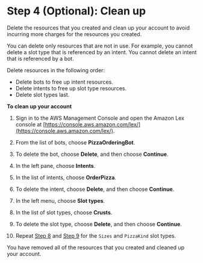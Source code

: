 # Step 4 (Optional): Clean up

Delete the resources that you created and clean up your account to avoid incurring more charges for the resources you created.

You can delete only resources that are not in use. For example, you cannot delete a slot type that is referenced by an intent. You cannot delete an intent that is referenced by a bot.

Delete resources in the following order:
+ Delete bots to free up intent resources.
+ Delete intents to free up slot type resources.
+ Delete slot types last.

**To clean up your account**

1. Sign in to the AWS Management Console and open the Amazon Lex console at [https://console.aws.amazon.com/lex/](https://console.aws.amazon.com/lex/).

1. From the list of bots, choose **PizzaOrderingBot**.

1. To delete the bot, choose **Delete**, and then choose **Continue**.

1. In the left pane, choose **Intents**.

1. In the list of intents, choose **OrderPizza**.

1. To delete the intent, choose **Delete**, and then choose **Continue**.

1. In the left menu, choose **Slot types**.

1. <a name="chooseSlots"></a>In the list of slot types, choose **Crusts**.

1. <a name="deleteSlots"></a>To delete the slot type, choose **Delete**, and then choose **Continue**.

1. Repeat [Step 8](#chooseSlots) and [Step 9](#deleteSlots) for the `Sizes` and `PizzaKind` slot types.

You have removed all of the resources that you created and cleaned up your account.